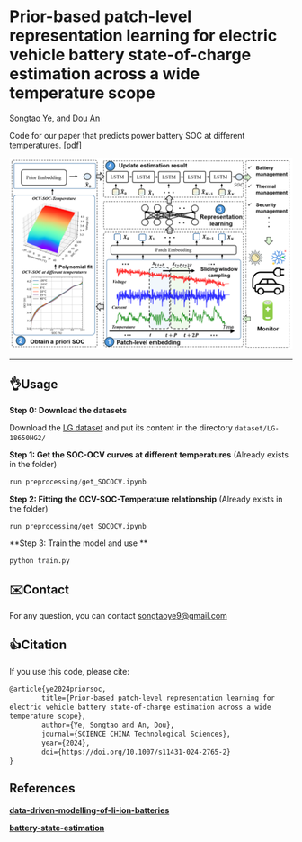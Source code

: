 # Prior-based patch-level representation learning for electric vehicle battery state-of-charge estimation across a wide temperature scope

[Songtao Ye](https://scholar.google.com.hk/citations?user=fIXF4OwAAAAJ&hl=zh-CN), and [Dou An](https://scholar.google.com.hk/citations?user=pB7gIp8AAAAJ&hl=zh-CN&oi=ao)

Code for our paper that predicts power battery SOC at different temperatures. [[pdf]](https://www.sciengine.com/SCTS/doi/10.1007/s11431-024-2765-2;JSESSIONID=833aa97d-8aaa-4449-8cfc-c5ec8a5247d8)

![model](./figs/model.png)

-------------------------------

## 👌Usage

**Step 0: Download the datasets**

Download the [LG dataset](https://data.mendeley.com/datasets/cp3473x7xv/3) and put its content in the directory `dataset/LG-18650HG2/`

**Step 1: Get the SOC-OCV curves at different temperatures** (Already exists in the folder)

```python
run preprocessing/get_SOCOCV.ipynb
```

**Step 2: Fitting the OCV-SOC-Temperature relationship** (Already exists in the folder)

```
run preprocessing/get_SOCOCV.ipynb
```

**Step 3: Train the model and use **

```
python train.py
```

## ✉️Contact

For any question, you can contact [songtaoye9@gmail.com](mailto:songtaoye9@gmail.com)

## 👍Citation

If you use this code, please cite:

```
@article{ye2024priorsoc,
        title={Prior-based patch-level representation learning for electric vehicle battery state-of-charge estimation across a wide temperature scope}, 
        author={Ye, Songtao and An, Dou},  
        journal={SCIENCE CHINA Technological Sciences},  
        year={2024},
        doi={https://doi.org/10.1007/s11431-024-2765-2}
}
```

## References

**[data-driven-modelling-of-li-ion-batteries](https://github.com/raghuramshankar/data-driven-modelling-of-li-ion-batteries)**

**[battery-state-estimation](https://github.com/KeiLongW/battery-state-estimation)**